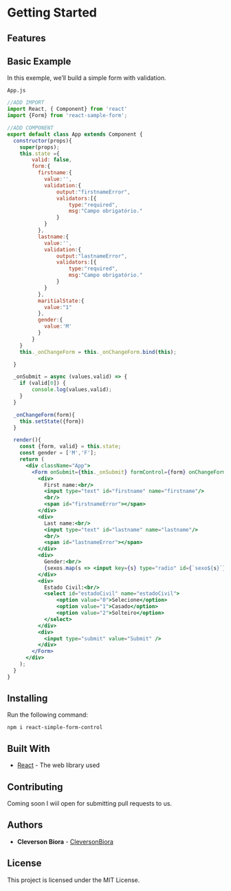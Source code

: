
# Getting Started

## Features

<!-- * [Redering HTML from JSON](/react-json-page/RenderingHtml)
* [Dynamic Forms](/react-json-page/DynamicForms)
* [Basic Form Validation](/react-json-page/BasicValidation)
* [Async And Custom Form Validation](/react-json-page/CustomValidation)
* [Logical Input Hiddden](/react-json-page/InputHidden)
* [Async Form Post](/react-json-page/AsyncPost)
* [Async Load](/react-json-page/AsyncLoad)
* [Inject External Components and Functions](/react-json-page/InjectedComponents) -->

## Basic Example

In this exemple, we’ll build a simple form with validation.

`App.js`

```jsx
//ADD IMPORT
import React, { Component} from 'react'
import {Form} from 'react-sample-form';

//ADD COMPONENT
export default class App extends Component {
  constructor(props){
    super(props);
    this.state ={
        valid: false,
        form:{
          firstname:{
            value:'',
            validation:{
                output:"firstnameError",
                validators:[{
                    type:"required",
                    msg:"Campo obrigatório."
                }
            }
          },
          lastname:{
            value:'',
            validation:{
                output:"lastnameError",
                validators:[{
                    type:"required",
                    msg:"Campo obrigatório."
                }
            }
          },
          maritialState:{
            value:"1"
          },
          gender:{
            value:'M'
          }
        }
    }
    this._onChangeForm = this._onChangeForm.bind(this);

  }

  _onSubmit = async (values,valid) => {
    if (valid[0]) {
        console.log(values,valid);
    }
  }

  _onChangeForm(form){
    this.setState({form})
  }

  render(){
    const {form, valid} = this.state;
    const gender = ['M','F'];
    return (
      <div className="App">
        <Form onSubmit={this._onSubmit} formControl={form} onChangeForm={this._onChangeForm}>
          <div>
            First name:<br/>
            <input type="text" id="firstname" name="firstname"/>
            <br/>
            <span id="firstnameError"></span>
          </div>        
          <div>
            Last name:<br/>
            <input type="text" id="lastname" name="lastname"/>
            <br/>
            <span id="lastnameError"></span>
          </div>
          <div>
            Gender:<br/>
            {sexos.map(s => <input key={s} type="radio" id={`sexo${s}`} value={s} name="sexo"/>)}
          </div>
          <div>
            Estado Civil:<br/>
            <select id="estadoCivil" name="estadoCivil">
                <option value="0">Selecione</option>
                <option value="1">Casado</option>
                <option value="2">Solteiro</option>
            </select>
          </div>
          <div>
            <input type="submit" value="Submit" />
          </div>
        </Form> 
      </div>
    );
  }
}


```

## Installing

Run the following command:

`npm i react-simple-form-control`


## Built With

* [React](https://reactjs.org/) - The web library used

## Contributing

Coming soon I wiil open for submitting pull requests to us.

## Authors

* **Cleverson Biora** - [CleversonBiora](https://github.com/cleversonbiora)

## License

This project is licensed under the MIT License.
